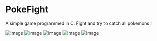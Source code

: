 # PokeFight
A simple game programmed in C.
Fight and try to catch all pokemons !

![image](https://github.com/G4mingEdition/PokeFight/assets/38436883/48b946e6-a1e6-420d-8331-035c46b3131b)
![image](https://github.com/G4mingEdition/PokeFight/assets/38436883/f6733129-2584-434d-992e-dcacbf0d4cdf)
![image](https://github.com/G4mingEdition/PokeFight/assets/38436883/6e976af6-80d0-4cef-bf47-841d238b0fb8)
![image](https://github.com/G4mingEdition/PokeFight/assets/38436883/35424880-210b-4077-9110-e0e1aa0eb9cd)
![image](https://github.com/G4mingEdition/PokeFight/assets/38436883/36250687-3d38-4bc6-948e-dd833dd94c2f)
